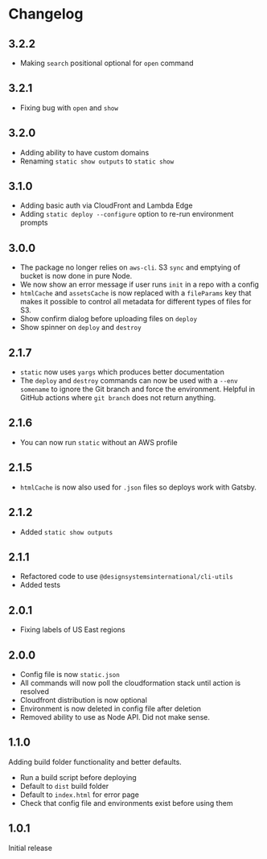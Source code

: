 # Changelog

## 3.2.2

- Making `search` positional optional for `open` command

## 3.2.1

- Fixing bug with `open` and `show`

## 3.2.0

- Adding ability to have custom domains
- Renaming `static show outputs` to `static show`

## 3.1.0

- Adding basic auth via CloudFront and Lambda Edge
- Adding `static deploy --configure` option to re-run environment prompts

## 3.0.0

- The package no longer relies on `aws-cli`. S3 `sync` and emptying of bucket is now done in pure Node.
- We now show an error message if user runs `init` in a repo with a config
- `htmlCache` and `assetsCache` is now replaced with a `fileParams` key that makes it possible to control all metadata for different types of files for S3.
- Show confirm dialog before uploading files on `deploy`
- Show spinner on `deploy` and `destroy`

## 2.1.7

- `static` now uses `yargs` which produces better documentation
- The `deploy` and `destroy` commands can now be used with a `--env somename` to ignore the Git branch and force the environment. Helpful in GitHub actions where `git branch` does not return anything.

## 2.1.6

- You can now run `static` without an AWS profile

## 2.1.5

- `htmlCache` is now also used for `.json` files so deploys work with Gatsby.

## 2.1.2

- Added `static show outputs`

## 2.1.1

- Refactored code to use `@designsystemsinternational/cli-utils`
- Added tests

## 2.0.1

- Fixing labels of US East regions

## 2.0.0

- Config file is now `static.json`
- All commands will now poll the cloudformation stack until action is resolved
- Cloudfront distribution is now optional
- Environment is now deleted in config file after deletion
- Removed ability to use as Node API. Did not make sense.

## 1.1.0

Adding build folder functionality and better defaults.

- Run a build script before deploying
- Default to `dist` build folder
- Default to `index.html` for error page
- Check that config file and environments exist before using them

## 1.0.1

Initial release
